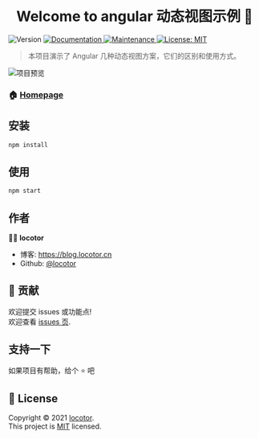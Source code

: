 <h1 align="center">Welcome to angular 动态视图示例 👋</h1>
<p>
  <img alt="Version" src="https://img.shields.io/badge/version-0.7.2-blue.svg?cacheSeconds=2592000" />
  <a href="https://github.com/locotor/angular-dynamic-view-example#readme" target="_blank">
    <img alt="Documentation" src="https://img.shields.io/badge/documentation-yes-brightgreen.svg" />
  </a>
  <a href="https://github.com/locotor/angular-dynamic-view-example/graphs/commit-activity" target="_blank">
    <img alt="Maintenance" src="https://img.shields.io/badge/Maintained%3F-yes-green.svg" />
  </a>
  <a href="https://github.com/locotor/angular-dynamic-view-example/blob/master/LICENSE" target="_blank">
    <img alt="License: MIT" src="https://img.shields.io/github/license/locotor/angular 动态视图示例" />
  </a>
</p>

> 本项目演示了 Angular 几种动态视图方案，它们的区别和使用方式。

![项目预览](https://github.com/locotor/angular-dynamic-view-example/blob/master/docs/images/angular-dynamic-example-preview.png)

### 🏠 [Homepage](https://github.com/locotor/angular-dynamic-view-example#readme)

## 安装

```sh
npm install
```

## 使用

```sh
npm start
```

## 作者

👨‍🔧 **locotor**

* 博客: https://blog.locotor.cn
* Github: [@locotor](https://github.com/locotor)

## 🤝 贡献

欢迎提交 issues 或功能点!<br />欢迎查看 [issues 页](https://github.com/locotor/angular-dynamic-view-example/issues). 

## 支持一下

如果项目有帮助，给个 ⭐️ 吧

## 📝 License

Copyright © 2021 [locotor](https://github.com/locotor).<br />
This project is [MIT](https://github.com/locotor/angular-dynamic-view-example/blob/master/LICENSE) licensed.